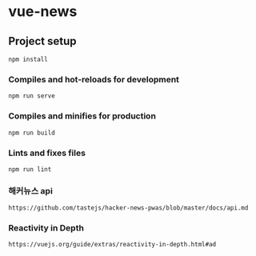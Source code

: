 # vue-news

## Project setup
```
npm install
```

### Compiles and hot-reloads for development
```
npm run serve
```

### Compiles and minifies for production
```
npm run build
```

### Lints and fixes files
```
npm run lint
```

### 해커뉴스 api
```
https://github.com/tastejs/hacker-news-pwas/blob/master/docs/api.md
```

### Reactivity in Depth
```
https://vuejs.org/guide/extras/reactivity-in-depth.html#ad
```